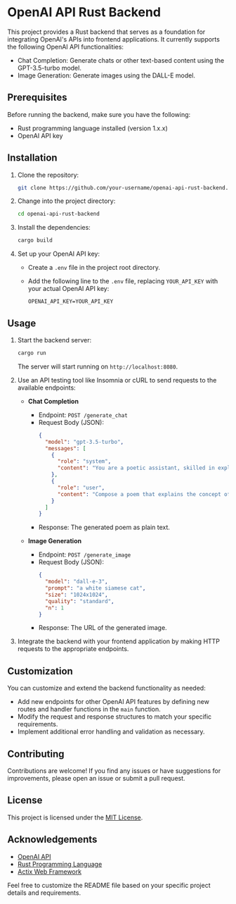 # OpenAI API Rust Backend

This project provides a Rust backend that serves as a foundation for integrating OpenAI's APIs into frontend applications. It currently supports the following OpenAI API functionalities:

- Chat Completion: Generate chats or other text-based content using the GPT-3.5-turbo model.
- Image Generation: Generate images using the DALL-E model.

## Prerequisites

Before running the backend, make sure you have the following:

- Rust programming language installed (version 1.x.x)
- OpenAI API key

## Installation

1. Clone the repository:

   ```bash
   git clone https://github.com/your-username/openai-api-rust-backend.git
   ```

2. Change into the project directory:

   ```bash
   cd openai-api-rust-backend
   ```

3. Install the dependencies:

   ```bash
   cargo build
   ```

4. Set up your OpenAI API key:

   - Create a `.env` file in the project root directory.
   - Add the following line to the `.env` file, replacing `YOUR_API_KEY` with your actual OpenAI API key:

     ```
     OPENAI_API_KEY=YOUR_API_KEY
     ```

## Usage

1. Start the backend server:

   ```bash
   cargo run
   ```

   The server will start running on `http://localhost:8080`.

2. Use an API testing tool like Insomnia or cURL to send requests to the available endpoints:

   - **Chat Completion**

     - Endpoint: `POST /generate_chat`
     - Request Body (JSON):
       ```json
       {
         "model": "gpt-3.5-turbo",
         "messages": [
           {
             "role": "system",
             "content": "You are a poetic assistant, skilled in explaining complex programming concepts with creative flair."
           },
           {
             "role": "user",
             "content": "Compose a poem that explains the concept of recursion in programming."
           }
         ]
       }
       ```
     - Response: The generated poem as plain text.

   - **Image Generation**

     - Endpoint: `POST /generate_image`
     - Request Body (JSON):
       ```json
       {
         "model": "dall-e-3",
         "prompt": "a white siamese cat",
         "size": "1024x1024",
         "quality": "standard",
         "n": 1
       }
       ```
     - Response: The URL of the generated image.

3. Integrate the backend with your frontend application by making HTTP requests to the appropriate endpoints.

## Customization

You can customize and extend the backend functionality as needed:

- Add new endpoints for other OpenAI API features by defining new routes and handler functions in the `main` function.
- Modify the request and response structures to match your specific requirements.
- Implement additional error handling and validation as necessary.

## Contributing

Contributions are welcome! If you find any issues or have suggestions for improvements, please open an issue or submit a pull request.

## License

This project is licensed under the [MIT License](LICENSE).

## Acknowledgements

- [OpenAI API](https://beta.openai.com/docs/api-reference/introduction)
- [Rust Programming Language](https://www.rust-lang.org/)
- [Actix Web Framework](https://actix.rs/)

Feel free to customize the README file based on your specific project details and requirements.
